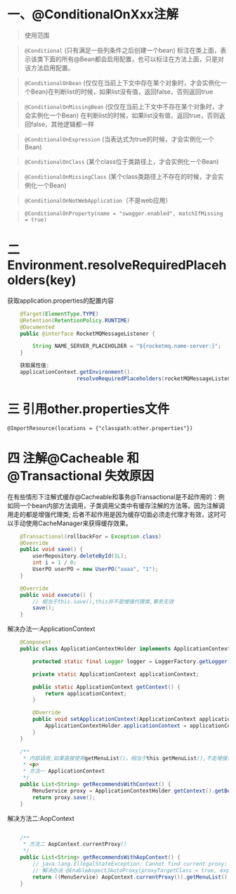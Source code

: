 # 一、@ConditionalOnXxx注解

>使用范围

>`@Conditional`  (只有满足一些列条件之后创建一个bean) 标注在类上面，表示该类下面的所有@Bean都会启用配置，也可以标注在方法上面，只是对该方法启用配置。

>`@ConditionalOnBean`  (仅仅在当前上下文中存在某个对象时，才会实例化一个Bean)在判断list的时候，如果list没有值，返回false，否则返回true

>`@ConditionalOnMissingBean`  (仅仅在当前上下文中不存在某个对象时，才会实例化一个Bean) 在判断list的时候，如果list没有值，返回true，否则返回false，其他逻辑都一样

>`@ConditionalOnExpression`  (当表达式为true的时候，才会实例化一个Bean)

>`@ConditionalOnClass`  (某个class位于类路径上，才会实例化一个Bean)

>`@ConditionalOnMissingClass`  (某个class类路径上不存在的时候，才会实例化一个Bean)

>`@ConditionalOnNotWebApplication`（不是web应用）

>`@ConditionalOnProperty(name = "swagger.enabled", matchIfMissing = true)`



# 二 Environment.resolveRequiredPlaceholders(key)

获取application.properties的配置内容
```java
    @Target(ElementType.TYPE)
    @Retention(RetentionPolicy.RUNTIME)
    @Documented
    public @interface RocketMQMessageListener {

        String NAME_SERVER_PLACEHOLDER = "${rocketmq.name-server:}";
    }

    获取属性值:
    applicationContext.getEnvironment().
                      resolveRequiredPlaceholders(rocketMQMessageListener.customizedTraceTopic())
```

# 三 引用other.properties文件

`@ImportResource(locations = {"classpath:other.properties"})`

# 四 注解@Cacheable 和@Transactional 失效原因

在有些情形下注解式缓存@Cacheable和事务@Transactional是不起作用的：例如同一个bean内部方法调用，子类调用父类中有缓存注解的方法等。因为注解调用走的都是增强代理类; 后者不起作用是因为缓存切面必须走代理才有效，这时可以手动使用CacheManager来获得缓存效果。

```java
    @Transactional(rollbackFor = Exception.class)
    @Override
    public void save() {
        userRepository.deleteById(1L);
        int i = 1 / 0;
        UserPO userPO = new UserPO("aaaa", "1");
    }

    @Override
    public void execute() {
        // 相当于this.save(),this并不是增强代理类,事务无效
        save();
    }
```

解决办法一:ApplicationContext
```java
    @Component
    public class ApplicationContextHolder implements ApplicationContextAware {

        protected static final Logger logger = LoggerFactory.getLogger(ApplicationContextHolder.class);

        private static ApplicationContext applicationContext;

        public static ApplicationContext getContext() {
            return applicationContext;
        }

        @Override
        public void setApplicationContext(ApplicationContext applicationContext) throws BeansException {
            ApplicationContextHolder.applicationContext = applicationContext;
        }
    }

    /**
     * 内部调用,如果直接使用getMenuList()，相当于this.getMenuList(),不走增强代理
     * <p>
     * 方法一 ApplicationContext
     */
    public List<String> getRecommendsWithContext() {
        MenuService proxy = ApplicationContextHolder.getContext().getBean(getClass());
        return proxy.save();
    }
```

解决方法二:AopContext
```java

    /**
     * 方法二 AopContext.currentProxy()
     */
    public List<String> getRecommendsWithAopContext() {
        // java.lang.IllegalStateException: Cannot find current proxy: Set 'exposeProxy' property on Advised to 'true' to make it available.
        // 解决办法 @EnableAspectJAutoProxy(proxyTargetClass = true, exposeProxy = true),默认值都是false
        return ((MenuService) AopContext.currentProxy()).getMenuList();
    }
```
